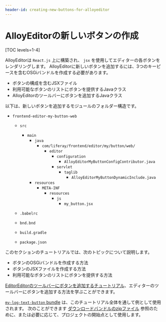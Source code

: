 ```yaml
---
header-id: creating-new-buttons-for-alloyeditor
---
```


# AlloyEditorの新しいボタンの作成

[TOC levels=1-4]

AlloyEditorは `React.js` 上に構築され、 `jsx` を使用してエディターの各ボタンをレンダリングします。 AlloyEditorに新しいボタンを追加するには、3つのキーピースを含むOSGiバンドルを作成する必要があります。

  - ボタンの構成を含むJSXファイル
  - 利用可能なボタンのリストにボタンを提供するJavaクラス
  - AlloyEditorのツールバーにボタンを追加するJavaクラス

以下は、新しいボタンを追加するモジュールのフォルダー構造です。

  - `frontend-editor-my-button-web`
      - `src`

          - `main`
              - `java`
                  - `com/liferay/frontend/editor/my/button/web/`
                      - `editor`
                          - `configuration`
                              - `AlloyEditorMyButtonConfigContributor.java`
                          - `servlet`
                              - `taglib`
                                  - `AlloyEditorMyButtonDynamicInclude.java`
              - `resources`
                  - `META-INF`
                      - `resources`
                          - `js`
                              - `my_button.jsx`

      - `.babelrc`

      - `bnd.bnd`

      - `build.gradle`

      - `package.json`

このセクションのチュートリアルでは、次のトピックについて説明します。

  - ボタンのOSGiバンドルを作成する方法
  - ボタンのJSXファイルを作成する方法
  - 利用可能なボタンのリストにボタンを提供する方法

[EditorEditorのツールバーにボタンを追加するチュートリアル](/docs/7-1/tutorials/-/knowledge_base/t/adding-buttons-to-alloyeditor-toolbars)、エディターのツールバーにボタンを追加する方法を学ぶことができます。

[`my-log-text-button` bundle](https://github.com/liferay/liferay-docs/tree/7.1.x/en/develop/tutorials/code/osgi/modules/com.liferay.docs.my.button/my-log-text-button) は、このチュートリアル全体を通して例として使用されます。 次のことができます [ダウンロードバンドルのzipファイル](https://github.com/liferay/liferay-docs/blob/7.1.x/en/develop/tutorials/code/osgi/modules/com.liferay.docs.my.button/my-log-text-button.zip) 参照のために、または必要に応じて、プロジェクトの開始点として使用します。
